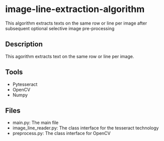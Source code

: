 # image-line-extraction-algorithm

This algorithm extracts texts on the same row or line per image after subsequent optional selective image pre-processing


## Description

This agorithm extracts text on the same row or line per image.

## Tools

- Pytesseract
- OpenCV
- Numpy


## Files

- main.py: The main file
- image_line_reader.py: The class interface for the tesseract technology
- preprocess.py: The class interface for OpenCV

